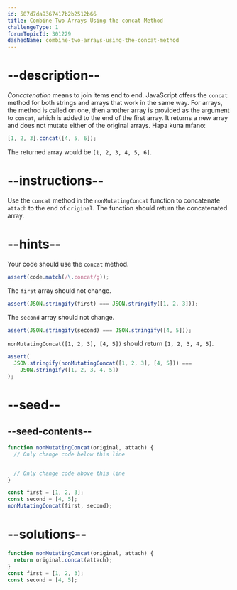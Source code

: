 ```yaml
---
id: 587d7da9367417b2b2512b66
title: Combine Two Arrays Using the concat Method
challengeType: 1
forumTopicId: 301229
dashedName: combine-two-arrays-using-the-concat-method
---
```


# --description--

<dfn>Concatenation</dfn> means to join items end to end. JavaScript offers the `concat` method for both strings and arrays that work in the same way. For arrays, the method is called on one, then another array is provided as the argument to `concat`, which is added to the end of the first array. It returns a new array and does not mutate either of the original arrays. Hapa kuna mfano:

```js
[1, 2, 3].concat([4, 5, 6]);
```

The returned array would be `[1, 2, 3, 4, 5, 6]`.

# --instructions--

Use the `concat` method in the `nonMutatingConcat` function to concatenate `attach` to the end of `original`. The function should return the concatenated array.

# --hints--

Your code should use the `concat` method.

```js
assert(code.match(/\.concat/g));
```

The `first` array should not change.

```js
assert(JSON.stringify(first) === JSON.stringify([1, 2, 3]));
```

The `second` array should not change.

```js
assert(JSON.stringify(second) === JSON.stringify([4, 5]));
```

`nonMutatingConcat([1, 2, 3], [4, 5])` should return `[1, 2, 3, 4, 5]`.

```js
assert(
  JSON.stringify(nonMutatingConcat([1, 2, 3], [4, 5])) ===
    JSON.stringify([1, 2, 3, 4, 5])
);
```

# --seed--

## --seed-contents--

```js
function nonMutatingConcat(original, attach) {
  // Only change code below this line


  // Only change code above this line
}

const first = [1, 2, 3];
const second = [4, 5];
nonMutatingConcat(first, second);
```

# --solutions--

```js
function nonMutatingConcat(original, attach) {
  return original.concat(attach);
}
const first = [1, 2, 3];
const second = [4, 5];
```
